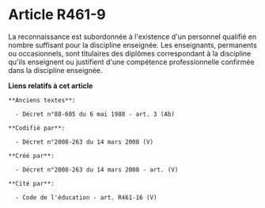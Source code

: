 # Article R461-9

La reconnaissance est subordonnée à l'existence d'un personnel qualifié en nombre suffisant pour la discipline enseignée. Les
enseignants, permanents ou occasionnels, sont titulaires des diplômes correspondant à la discipline qu'ils enseignent ou
justifient d'une compétence professionnelle confirmée dans la discipline enseignée.

**Liens relatifs à cet article**

	**Anciens textes**:

	  - Décret n°88-605 du 6 mai 1988 - art. 3 (Ab)

	**Codifié par**:

	  - Décret n°2008-263 du 14 mars 2008 (V)

	**Créé par**:

	  - Décret n°2008-263 du 14 mars 2008 - art. (V)

	**Cité par**:

	  - Code de l'éducation - art. R461-16 (V)
